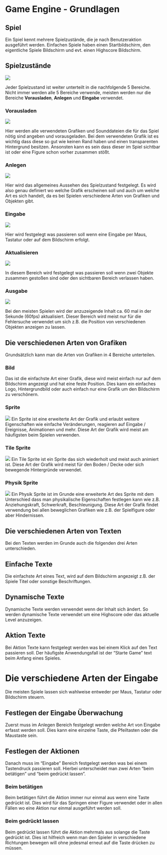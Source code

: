 # Game Engine - Grundlagen

## Spiel
Ein Spiel kennt mehrere Spielzustände, die je nach Benutzeraktion ausgeführt werden.
Einfachen Spiele haben einen Startbildschirm, den eigentliche Spiele Bildschirm und evt. einen Highscore Bildschirm.

## Spielzustände
![][game_states]

Jeder Spielzustand ist weiter unterteilt in die nachfolgende 5 Bereiche.
Nicht immer werden alle 5 Bereiche verwende, meisten werden nur die Bereiche **Vorausladen**, **Anlegen** und **Eingabe** verwendet.

### Vorausladen
![][preload_area]

Hier werden alle verwendeten Grafiken und Sounddateien die für das Spiel nötig sind angeben und vorausgeladen.
Bei dem verwendeten Grafik ist es wichtig dass diese so gut wie keinen Rand haben und einen transparenten Hintergrund besitzen.
Ansonsten kann es sein dass dieser im Spiel sichtbar ist oder eine Figure schon vorher zusammen stößt.

### Anlegen
![][create_area]

Hier wird das allgemeines Aussehen des Spielzustand festgelegt.
Es wird also genau definiert wo welche Grafik erscheinen soll und auch um welche Art es sich handelt, da es bei Spielen verschiedene Arten von Grafiken und Objekten gibt.

### Eingabe
![][input_area]

Hier wird festgelegt was passieren soll wenn eine Eingabe per Maus, Tastatur oder auf dem Bildschirm erfolgt.

### Aktualisieren
![][update_area]

In diesem Bereich wird festgelegt was passieren soll wenn zwei Objekte zusammen gestoßen sind oder den sichtbaren Bereich verlassen haben.

### Ausgabe
![][render_area]

Bei den meisten Spielen wird der anzuzeigende Inhalt ca. 60 mal in der Sekunde (60fps) aktualisiert.
Dieser Bereich wird meist nur für die Fehlersuche verwendet um sich z.B. die Position von verschiedenen Objekten anzeigen zu lassen.

## Die verschiedenen Arten von Grafiken
Grundsätzlich kann man die Arten von Grafiken in 4 Bereiche unterteilen.

### Bild
Das ist die einfachste Art einer Grafik, diese wird meist einfach nur auf dem Bildschirm angezeigt und hat eine feste Position.
Dies kann ein einfaches Logo, Hintergrundbild oder auch einfach nur eine Grafik um den Bildschirm zu verschönern.

### Sprite
![][sprite]
Ein Sprite ist eine erweiterte Art der Grafik und erlaubt weitere Eigenschaften wie einfache Veränderungen, reagieren auf Eingabe / Ereignisse, Animationen und mehr.
Diese Art der Grafik wird meist am häufigsten beim Spielen verwenden.

### Tile Sprite
![][tile_sprite]
Ein Tile Sprite ist ein Sprite das sich wiederholt und meist auch animiert ist.
Diese Art der Grafik wird meist für den Boden / Decke oder sich bewegende Hintergründe verwendet.

### Physik Sprite
![][physic_sprite]
Ein Physik Sprite ist im Grunde eine erweiterte Art des Sprite mit dem Unterschied dass man physikalische Eigenschaften festlegen kann wie z.B. Anziehungskraft, Schwerkraft, Beschleunigung.
Diese Art der Grafik findet verwendung bei allen beweglichen Grafiken wie z.B. der Spielfigure oder aber Hindernissen.

## Die verschiedenen Arten von Texten
Bei den Texten werden im Grunde auch die folgenden drei Arten unterschieden.

## Einfache Texte
Die einfachste Art eines Text, wird auf dem Bildschirm angezeigt z.B. der Spiele Titel oder sonstige Beschriftungen.

## Dynamische Texte
Dynamische Texte werden verwendet wenn der Inhalt sich ändert.
So werden dynamische Texte verwendet um eine Highscore oder das aktuelle Level anzuzeigen.

## Aktion Texte
Bei Aktion Texte kann festgelegt werden was bei einem Klick auf den Text passieren soll.
Der häufigste Anwendungsfall ist der “Starte Game” text beim Anfang eines Spieles.

# Die verschiedene Arten der Eingabe
Die meisten Spiele lassen sich wahlweise entweder per Maus, Tastatur oder Bildschirm steuern.

## Festlegen der Eingabe Überwachung
Zuerst muss im Anlegen Bereich festgelegt werden welche Art von Eingabe erfasst werden soll. Dies kann eine einzelne Taste, die Pfeiltasten oder die Maustaste sein.

## Festlegen der Aktionen
Danach muss im “Eingabe” Bereich festgelegt werden was bei einem Tastendruck passieren soll.
Hierbei unterscheidet man zwei Arten “beim betätigen” und “beim gedrückt lassen”.

### Beim betätigen
Beim betätigen führt die Aktion immer nur einmal aus wenn eine Taste gedrückt ist.
Dies wird für das Springen einer Figure verwendet oder in allen Fällen wo eine Aktion nur einmal ausgeführt werden soll.

### Beim gedrückt lassen
Beim gedrückt lassen führt die Aktion mehrmals aus solange die Taste gedrückt ist.
Dies ist hilfreich wenn man den Spieler in verschiedene Richtungen bewegen will ohne jedesmal erneut auf die Taste drücken zu müssen.


[game_states]: images/game_states.png

[preload_area]: images/preload_area.png
[create_area]: images/create_area.png
[input_area]: images/input_area.png
[update_area]: images/update_area.png
[render_area]: images/render_area.png

[sprite]: images/sprite.png
[tile_sprite]: images/tile_sprite.png
[physic_sprite]: images/physic_sprite.png

